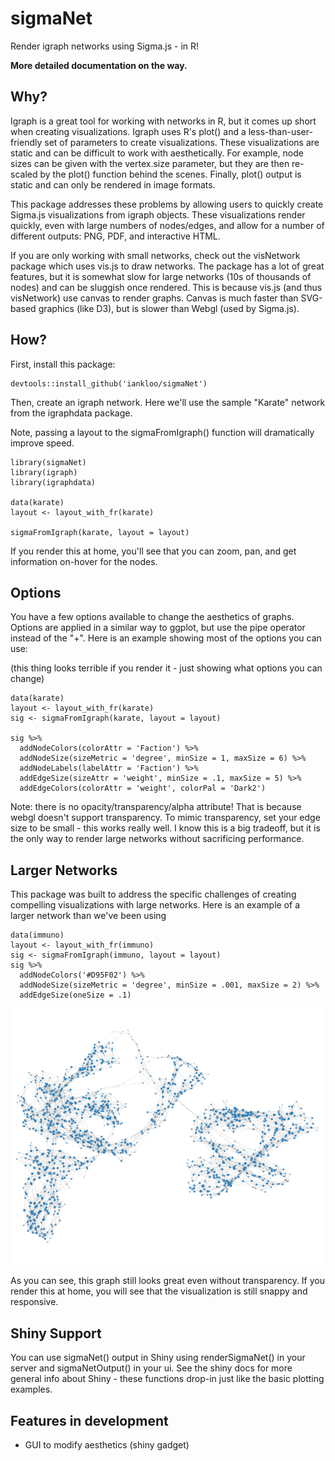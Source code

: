 # sigmaNet

Render igraph networks using Sigma.js - in R!  

<strong>More detailed documentation on the way.</strong>

## Why?

Igraph is a great tool for working with networks in R, but it comes up short when creating visualizations.  Igraph uses R's plot() and a less-than-user-friendly set of parameters to create visualizations.  These visualizations are static and can be difficult to work with aesthetically.  For example, node sizes can be given with the vertex.size parameter, but they are then re-scaled by the plot() function behind the scenes.  Finally, plot() output is static and can only be rendered in image formats.

This package addresses these problems by allowing users to quickly create Sigma.js visualizations from igraph objects.  These visualizations render quickly, even with large numbers of nodes/edges, and allow for a number of different outputs: PNG, PDF, and interactive HTML.  

If you are only working with small networks, check out the visNetwork package which uses vis.js to draw networks.  The package has a lot of great features, but it is somewhat slow for large networks (10s of thousands of nodes) and can be sluggish once rendered.  This is because vis.js (and thus visNetwork) use canvas to render graphs.  Canvas is much faster than SVG-based graphics (like D3), but is slower than Webgl (used by Sigma.js).

## How?

First, install this package:

```
devtools::install_github('iankloo/sigmaNet')
```

Then, create an igraph network.  Here we'll use the sample "Karate" network from the igraphdata package.

Note, passing a layout to the sigmaFromIgraph() function will dramatically improve speed.

```
library(sigmaNet)
library(igraph)
library(igraphdata)

data(karate)
layout <- layout_with_fr(karate)

sigmaFromIgraph(karate, layout = layout)
```

If you render this at home, you'll see that you can zoom, pan, and get information on-hover for the nodes.

## Options

You have a few options available to change the aesthetics of graphs. Options are applied in a similar way to ggplot, but use the pipe operator instead of the "+".  Here is an example showing most of the options you can use:

(this thing looks terrible if you render it - just showing what options you can change)
```
data(karate)
layout <- layout_with_fr(karate)
sig <- sigmaFromIgraph(karate, layout = layout)

sig %>%
  addNodeColors(colorAttr = 'Faction') %>%
  addNodeSize(sizeMetric = 'degree', minSize = 1, maxSize = 6) %>%
  addNodeLabels(labelAttr = 'Faction') %>%
  addEdgeSize(sizeAttr = 'weight', minSize = .1, maxSize = 5) %>%
  addEdgeColors(colorAttr = 'weight', colorPal = 'Dark2') 
```


Note: there is no opacity/transparency/alpha attribute!  That is because webgl doesn't support transparency.  To mimic transparency, set your edge size to be small - this works really well.  I know this is a big tradeoff, but it is the only way to render large networks without sacrificing performance.  

## Larger Networks

This package was built to address the specific challenges of creating compelling visualizations with large networks.  Here is an example of a larger network than we've been using

```
data(immuno)
layout <- layout_with_fr(immuno)
sig <- sigmaFromIgraph(immuno, layout = layout)
sig %>% 
  addNodeColors('#D95F02') %>%
  addNodeSize(sizeMetric = 'degree', minSize = .001, maxSize = 2) %>%
  addEdgeSize(oneSize = .1)
```
![](img/bigNetwork.png)

As you can see, this graph still looks great even without transparency.  If you render this at home, you will see that the visualization is still snappy and responsive.  

## Shiny Support

You can use sigmaNet() output in Shiny using renderSigmaNet() in your server and sigmaNetOutput() in your ui.  See the shiny docs for more general info about Shiny - these functions drop-in just like the basic plotting examples.  

## Features in development

- GUI to modify aesthetics (shiny gadget)



